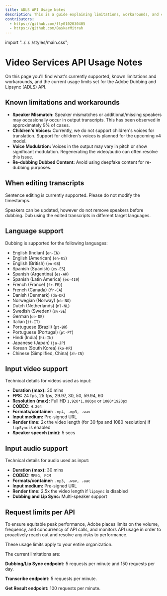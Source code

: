 ```yaml
---
title: ADLS API Usage Notes
description: This is a guide explaining limitations, workarounds, and current support for the ADLS API.
contributors:
  - https://github.com/fly0102030405
  - https://github.com/BaskarMitrah
---
```


import "../../../styles/main.css";

# Video Services API Usage Notes

On this page you'll find what's currently supported, known limitations and workarounds, and the current usage limits set for the Adobe Dubbing and Lipsync (ADLS) API.

## Known limitations and workarounds

- **Speaker Mismatch:** Speaker mismatches or additional/missing speakers may occasionally occur in output transcripts. This has been observed in approximately 9% of cases.
- **Children's Voices:** Currently, we do not support children's voices for translation. Support for children's voices is planned for the upcoming v4 model.
- **Voice Modulation:** Voices in the output may vary in pitch or show significant modulation. Regenerating the video/audio can often resolve this issue.
- **Re-dubbing Dubbed Content:** Avoid using deepfake content for re-dubbing purposes.

## When editing transcripts

Sentence editing is currently supported. Please do not modify the timestamps.

Speakers can be updated, however do not remove speakers before dubbing. Dub using the edited transcripts in different target languages.

## Language support

Dubbing is supported for the following languages:

- English (Indian) (`en-IN`)
- English (American) (`en-US`)
- English (British) (`en-GB`)
- Spanish (Spanish) (`es-ES`)
- Spanish (Argentina) (`es-AR`)
- Spanish (Latin America) (`es-419`)
- French (France) (`fr-FR`))
- French (Canada) (`fr-CA`)
- Danish (Denmark) (`da-DK`)
- Norwegian (Norway) (`nb-NO`)
- Dutch (Netherlands) (`nl-NL`)
- Swedish (Sweden) (`sv-SE`)
- German (`de-DE`)
- Italian (`it-IT`)
- Portuguese (Brazil) (`pt-BR`)
- Portuguese (Portugal) (`pt-PT`)
- Hindi (India) (`hi-IN`)
- Japanese (Japan) (`ja-JP`)
- Korean (South Korea) (`ko-KR`)
- Chinese (Simplified, China) (`zh-CN`)

## Input video support

Technical details for videos used as input:

- **Duration (max):** 30 mins
- **FPS:** 24 fps, 25 fps, 29.97, 30, 50, 59.94, 60
- **Resolution (max):** Full HD `1,920*1,080px` or `1080*1920px`
- **CODEC**: `H.264`
- **Formats/container:** `.mp4, .mp3, .wav`
- **Input medium:** Pre-signed URL
- **Render time:** 2x the video length (for 30 fps and 1080 resolution) if `lipSync` is enabled
- **Speaker speech (min):** 5 secs

## Input audio support

Technical details for audio used as input:

- **Duration (max):** 30 mins
- **CODEC:** `MPEG, PCM`
- **Formats/container:** `.mp3, .wav, .aac`
- **Input medium:** Pre-signed URL
- **Render time:** 2.5x the video length if `lipSync` is disabled
- **Dubbing and Lip Sync:** Multi-speaker support

## Request limits per API

To ensure equitable peak performance, Adobe places limits on the volume, frequency, and concurrency of API calls, and monitors API usage in order to proactively reach out and resolve any risks to performance.

<InlineAlert variant="warning" slots="text1" />

These usage limits apply to your entire organization. <br/>

The current limitations are:

**Dubbing/Lip Sync endpoint:**  5 requests per minute and 150 requests per day.

**Transcribe endpoint:** 5 requests per minute.

**Get Result endpoint:** 100 requests per minute.
